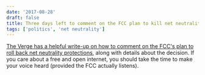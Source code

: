 ```yaml
---
date: '2017-08-28'
draft: false
title: Three days left to comment on the FCC plan to kill net neutrality
tags: ['politics', 'net neutrality']
---
```


[The Verge has a helpful write-up on how to comment on the FCC's plan to roll back net neutrality protections](https://www.theverge.com/2017/8/28/16211848/net-neutrality-comment-period-closing-soon-fcc), along with details about the decision. If you care about a free and open internet, you should take the time to make your voice heard (provided the FCC actually listens).<!-- excerpt -->
